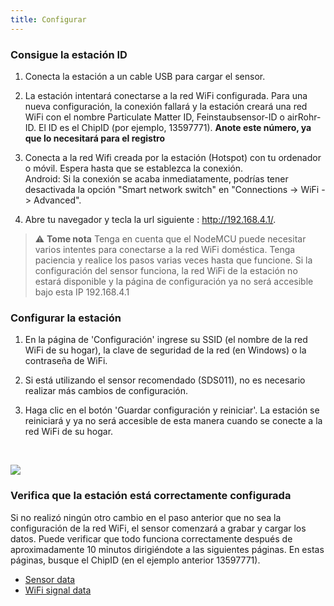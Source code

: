 ```yaml
---
title: Configurar
---
```

### Consigue la estación ID
1. Conecta la estación a un cable USB para cargar el sensor.

2. La estación intentará conectarse a la red WiFi configurada. Para una nueva configuración, la conexión fallará y la estación creará una red WiFi con el nombre Particulate Matter ID, Feinstaubsensor-ID o airRohr-ID. El ID es el ChipID (por ejemplo, 13597771). **Anote este número, ya que lo necesitará para el registro**

3. Conecta a la red Wifi creada por la estación (Hotspot) con tu ordenador o móvil. Espera hasta que se establezca la conexión. <br>Android: Si la conexión se acaba inmediatamente, podrías tener desactivada la opción "Smart network switch" en "Connections -> WiFi -> Advanced".

4. Abre tu navegador y tecla la url siguiente : http://192.168.4.1/.

> ⚠️ **Tome nota**  Tenga en cuenta que el NodeMCU puede necesitar varios intentes para conectarse a la red WiFi doméstica. Tenga paciencia y realice los pasos varias veces hasta que funcione. Si la configuración del sensor funciona, la red WiFi de la estación no estará disponible y la página de configuración ya no será accesible bajo esta IP 192.168.4.1

### Configurar la estación
1. En la página de 'Configuración' ingrese su SSID (el nombre de la red WiFi de su hogar), la clave de seguridad de la red (en Windows) o la contraseña de WiFi.

2. Si está utilizando el sensor recomendado (SDS011), no es necesario realizar más cambios de configuración.

3. Haga clic en el botón 'Guardar configuración y reiniciar'. La estación se reiniciará y ya no será accesible de esta manera cuando se conecte a la red WiFi de su hogar.

<br>

![](../docs/airrohr/airrohr_config_initial.png)
<br>

### Verifica que la estación está correctamente configurada
Si no realizó ningún otro cambio en el paso anterior que no sea la configuración de la red WiFi, el sensor comenzará a grabar y cargar los datos. Puede verificar que todo funciona correctamente después de aproximadamente 10 minutos dirigiéndote a las siguientes páginas. En estas páginas, busque el ChipID (en el ejemplo anterior 13597771).

 * [Sensor data](http://www.madavi.de/sensor/graph.php)
 * [WiFi signal data](http://www.madavi.de/sensor/signal.php)
